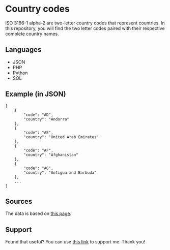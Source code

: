 # Country codes

ISO 3166-1 alpha-2 are two-letter country codes that represent countries. In this repository, you will find the two letter codes paired with their respective complete country names. 

## Languages
* JSON
* PHP
* Python
* SQL

## Example (in JSON)
```
[
    {
        "code": "AD",
        "country": "Andorra"
    },
    {
        "code": "AE",
        "country": "United Arab Emirates"
    },
    {
        "code": "AF",
        "country": "Afghanistan"
    },
    {
        "code": "AG",
        "country": "Antigua and Barbuda"
    },
    ...
]
```

## Sources
The data is based on [this page](https://en.wikipedia.org/wiki/ISO_3166-1_alpha-2).

## Support
Found that useful? You can use [this link](https://www.buymeacoffee.com/samuelryc) to support me. Thank you!

